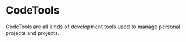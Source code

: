 # CodeTools
CodeTools are all kinds of development tools used to manage personal projects and projects.
